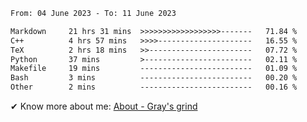 <!--START_SECTION:waka-->

```txt
From: 04 June 2023 - To: 11 June 2023

Markdown     21 hrs 31 mins  >>>>>>>>>>>>>>>>>>-------   71.84 %
C++          4 hrs 57 mins   >>>>---------------------   16.55 %
TeX          2 hrs 18 mins   >>-----------------------   07.72 %
Python       37 mins         >------------------------   02.11 %
Makefile     19 mins         -------------------------   01.09 %
Bash         3 mins          -------------------------   00.20 %
Other        2 mins          -------------------------   00.16 %
```

<!--END_SECTION:waka-->

<!-- [![grayxu's github stats](https://github-readme-stats.vercel.app/api?username=grayxu&count_private=true&show_icons=true)](https://github.com/grayxu) -->

✔ Know more about me: [About - Gray's grind](https://www.grayxu.cn/)
